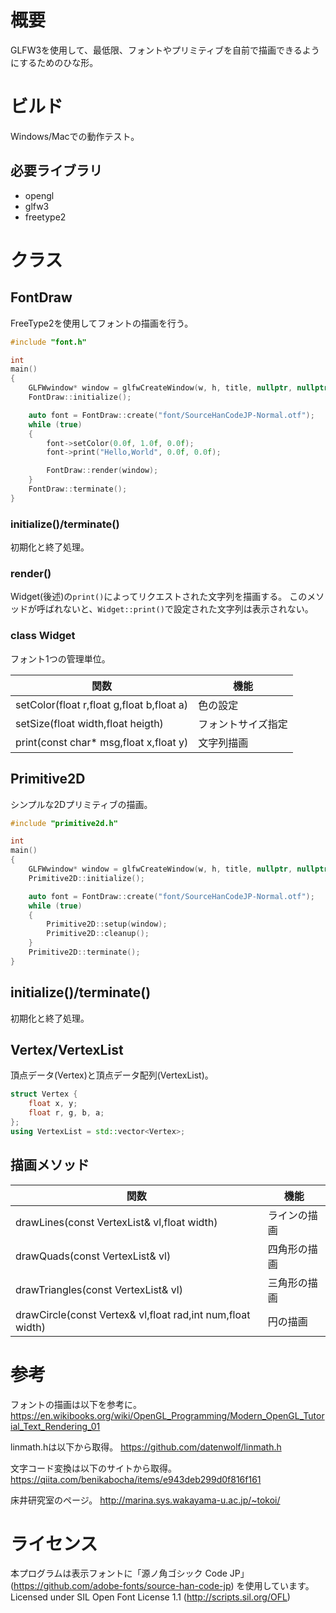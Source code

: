 # 概要

GLFW3を使用して、最低限、フォントやプリミティブを自前で描画できるようにするためのひな形。

# ビルド

Windows/Macでの動作テスト。

## 必要ライブラリ

- opengl
- glfw3
- freetype2

# クラス

## FontDraw

FreeType2を使用してフォントの描画を行う。

```c++
#include "font.h"

int
main()
{
    GLFWwindow* window = glfwCreateWindow(w, h, title, nullptr, nullptr);
    FontDraw::initialize();

    auto font = FontDraw::create("font/SourceHanCodeJP-Normal.otf");
    while (true)
    {
        font->setColor(0.0f, 1.0f, 0.0f);
        font->print("Hello,World", 0.0f, 0.0f);

        FontDraw::render(window);
    }
    FontDraw::terminate();
}
```

### initialize()/terminate()
初期化と終了処理。

### render()
Widget(後述)の`print()`によってリクエストされた文字列を描画する。
このメソッドが呼ばれないと、`Widget::print()`で設定された文字列は表示されない。

### class Widget
フォント1つの管理単位。

| 関数                                      | 機能               |
| ----------------------------------------- | ------------------ |
| setColor(float r,float g,float b,float a) | 色の設定           |
| setSize(float width,float heigth)         | フォントサイズ指定 |
| print(const char* msg,float x,float y)    | 文字列描画         |


## Primitive2D

シンプルな2Dプリミティブの描画。

```c++
#include "primitive2d.h"

int
main()
{
    GLFWwindow* window = glfwCreateWindow(w, h, title, nullptr, nullptr);
    Primitive2D::initialize();

    auto font = FontDraw::create("font/SourceHanCodeJP-Normal.otf");
    while (true)
    {
        Primitive2D::setup(window);
        Primitive2D::cleanup();
    }
    Primitive2D::terminate();
}
```

## initialize()/terminate()
初期化と終了処理。

## Vertex/VertexList
頂点データ(Vertex)と頂点データ配列(VertexList)。
```c++
struct Vertex {
    float x, y;
    float r, g, b, a;
};
using VertexList = std::vector<Vertex>;
```

## 描画メソッド

| 関数                                                       | 機能         |
| ---------------------------------------------------------- | ------------ |
| drawLines(const VertexList& vl,float width)                | ラインの描画 |
| drawQuads(const VertexList& vl)                            | 四角形の描画 |
| drawTriangles(const VertexList& vl)                        | 三角形の描画 |
| drawCircle(const Vertex& vl,float rad,int num,float width) | 円の描画     |


# 参考

フォントの描画は以下を参考に。
https://en.wikibooks.org/wiki/OpenGL_Programming/Modern_OpenGL_Tutorial_Text_Rendering_01

linmath.hは以下から取得。
https://github.com/datenwolf/linmath.h

文字コード変換は以下のサイトから取得。
https://qiita.com/benikabocha/items/e943deb299d0f816f161

床井研究室のページ。
http://marina.sys.wakayama-u.ac.jp/~tokoi/

# ライセンス

本プログラムは表示フォントに「源ノ角ゴシック Code JP」(https://github.com/adobe-fonts/source-han-code-jp) を使用しています。
Licensed under SIL Open Font License 1.1 (http://scripts.sil.org/OFL)
